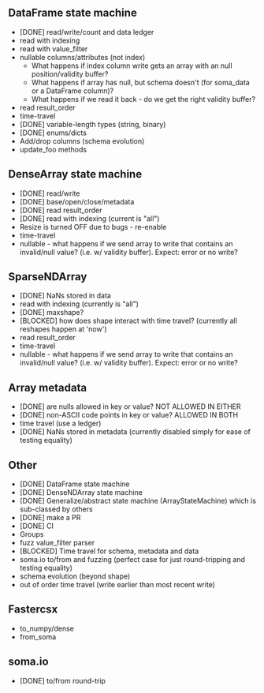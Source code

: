 
## DataFrame state machine

* [DONE] read/write/count and data ledger
* read with indexing
* read with value_filter
* nullable columns/attributes (not index)
  * What happens if index column write gets an array with an null position/validity buffer?
  * What happens if array has null, but schema doesn't (for soma_data or a DataFrame column)?
  * What happens if we read it back - do we get the right validity buffer?
* read result_order
* time-travel
* [DONE] variable-length types (string, binary)
* [DONE] enums/dicts
* Add/drop columns (schema evolution)
* update_foo methods

## DenseArray state machine

* [DONE] read/write
* [DONE] base/open/close/metadata
* [DONE] read result_order
* [DONE] read with indexing (current is "all")
* Resize is turned OFF due to bugs - re-enable
* time-travel
* nullable - what happens if we send array to write that contains an invalid/null value? (i.e. w/ validity buffer). Expect: error or no write?

## SparseNDArray

* [DONE] NaNs stored in data
* read with indexing (currently is "all")
* [DONE] maxshape?
* [BLOCKED] how does shape interact with time travel? (currently all reshapes happen at 'now')
* read result_order
* time-travel
* nullable - what happens if we send array to write that contains an invalid/null value? (i.e. w/ validity buffer). Expect: error or no write?

## Array metadata

* [DONE] are nulls allowed in key or value?  NOT ALLOWED IN EITHER
* [DONE] non-ASCII code points in key or value?  ALLOWED IN BOTH
* time travel (use a ledger)
* [DONE] NaNs stored in metadata (currently disabled simply for ease of testing equality)

## Other

* [DONE] DataFrame state machine
* [DONE] DenseNDArray state machine
* [DONE] Generalize/abstract state machine (ArrayStateMachine) which is sub-classed by others
* [DONE] make a PR
* [DONE] CI
* Groups
* fuzz value_filter parser
* [BLOCKED] Time travel for schema, metadata and data
* soma.io to/from and fuzzing (perfect case for just round-tripping and testing equality)
* schema evolution (beyond shape)
* out of order time travel (write earlier than most recent write)

## Fastercsx

* to_numpy/dense
* from_soma

## soma.io

* [DONE] to/from round-trip
